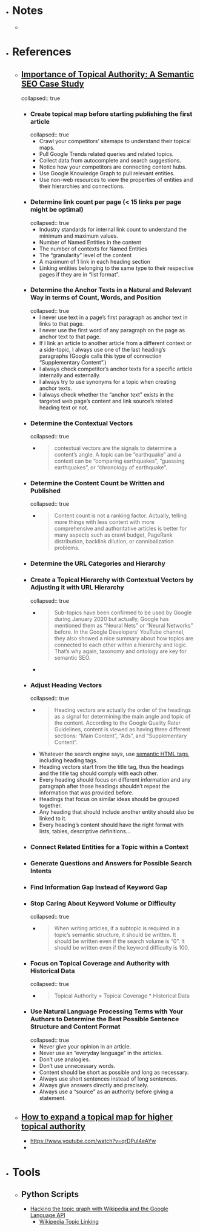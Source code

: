 - # Notes
	-
- # References
	- ## [Importance of Topical Authority: A Semantic SEO Case Study](https://www.oncrawl.com/technical-seo/importance-topical-authority-semantic-seo/)
	  collapsed:: true
		- ### Create topical map before starting publishing the first article
		  collapsed:: true
			- Crawl your competitors’ sitemaps to understand their topical maps.
			- Pull Google Trends related queries and related topics.
			- Collect data from autocomplete and search suggestions.
			- Notice how your competitors are connecting content hubs.
			- Use Google Knowledge Graph to pull relevant entities.
			- Use non-web resources to view the properties of entities and their hierarchies and connections.
		- ### Determine link count per page (< 15 links per page might be optimal)
		  collapsed:: true
			- Industry standards for internal link count to understand the minimum and maximum values.
			- Number of Named Entities in the content
			- The number of contexts for Named Entities
			- The “granularity” level of the content
			- A maximum of 1 link in each heading section
			- Linking entities belonging to the same type to their respective pages if they are in “list format”.
		- ### Determine the Anchor Texts in a Natural and Relevant Way in terms of Count, Words, and Position
		  collapsed:: true
			- I never use text in a page’s first paragraph as anchor text in links to that page.
			- I never use the first word of any paragraph on the page as anchor text to that page.
			- If
			   I link an article to another article from a different context or a 
			  side-topic, I always use one of the last heading’s paragraphs (Google 
			  calls this type of connection “Supplementary Content”.)
			- I always check competitor’s anchor texts for a specific article internally and externally.
			- I always try to use synonyms for a topic when creating anchor texts.
			- I always check whether the “anchor text” exists in the targeted web 
			  page’s content and link source’s related heading text or not.
		- ### Determine the Contextual Vectors
		  collapsed:: true
			- > contextual vectors are the signals to determine a content’s angle. A topic can be “earthquake” and a context can be “comparing earthquakes”, “guessing earthquakes”, or “chronology of earthquake”.
		- ### Determine the Content Count be Written and Published
		  collapsed:: true
			- > Content count is not a ranking factor. Actually, telling more things with less content with more comprehensive and authoritative articles is better for many aspects such as crawl budget, PageRank distribution, backlink dilution, or cannibalization problems.
		- ### Determine the URL Categories and Hierarchy
		- ### Create a Topical Hierarchy with Contextual Vectors by Adjusting it with URL Hierarchy
		  collapsed:: true
			- >Sub-topics have been confirmed to be used by Google during January 2020 but actually, Google has mentioned them as “Neural Nets” or “Neural Networks” before. In the Google Developers’ YouTube channel, they also showed a nice summary about how topics are connected to each other within a hierarchy and logic. That’s why again, taxonomy and ontology are key for semantic SEO.
			-
		- ### Adjust Heading Vectors
		  collapsed:: true
			- > Heading vectors are actually the order of the headings as a signal for determining the main angle and topic of the content. According to the Google Quality Rater Guidelines, content is viewed as having three different sections: “Main Content”, “Ads”, and “Supplementary Content”.
			- Whatever the search engine says, use [semantic HTML tags](https://www.oncrawl.com/technical-seo/page-content-html5-tags/), including heading tags.
			- Heading vectors start from the title tag, thus the headings and the title tag should comply with each other.
			- Every
			   heading should focus on different information and any paragraph after 
			  those headings shouldn’t repeat the information that was provided 
			  before.
			- Headings that focus on similar ideas should be grouped together.
			- Any heading that should include another entity should also be linked to it.
			- Every heading’s content should have the right format with lists, tables, descriptive definitions…
		- ### Connect Related Entities for a Topic within a Context
		- ### Generate Questions and Answers for Possible Search Intents
		- ### Find Information Gap Instead of Keyword Gap
		- ### Stop Caring About Keyword Volume or Difficulty
		  collapsed:: true
			- > When writing articles, if a subtopic is required in a topic’s semantic structure, it should be written. It should be written even if the search volume is “0”. It should be written even if the keyword difficulty is 100.
		- ### Focus on Topical Coverage and Authority with Historical Data
		  collapsed:: true
			- > Topical Authority = Topical Coverage * Historical Data
		- ### Use Natural Language Processing Terms with Your Authors to Determine the Best Possible Sentence Structure and Content Format
		  collapsed:: true
			- Never give your opinion in an article.
			- Never use an “everyday language” in the articles.
			- Don’t use analogies.
			- Don’t use unnecessary words.
			- Content should be short as possible and long as necessary.
			- Always use short sentences instead of long sentences.
			- Always give answers directly and precisely.
			- Always use a “source” as an authority before giving a statement.
	- ## [How to expand a topical map for higher topical authority](https://www.holisticseo.digital/seo-research-study/topical-map)
		- https://www.youtube.com/watch?v=qrDPul4eAYw
		-
- # Tools
	- ## Python Scripts
		- [Hacking the topic graph with Wikipedia and the Google Language API](https://www.oncrawl.com/technical-seo/topic-graph-wikipedia/)
			- [Wikipedia Topic Linking](https://colab.research.google.com/drive/1PuyumIwvDPqzdsFv2VkT9ZbRRk9mUl7R#scrollTo=jq9VdS_qmWRW)